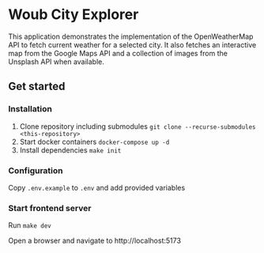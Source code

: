 # Woub City Explorer

This application demonstrates the implementation of the OpenWeatherMap API to fetch current weather for a selected city.
It also fetches an interactive map from the Google Maps API and a collection of images from the Unsplash API when available.

## Get started

### Installation
1. Clone repository including submodules
`git clone --recurse-submodules <this-repository>`
2. Start docker containers
`docker-compose up -d`
3. Install dependencies
`make init`

### Configuration
Copy `.env.example` to `.env` and add provided variables

### Start frontend server
Run `make dev`

Open a browser and navigate to http://localhost:5173